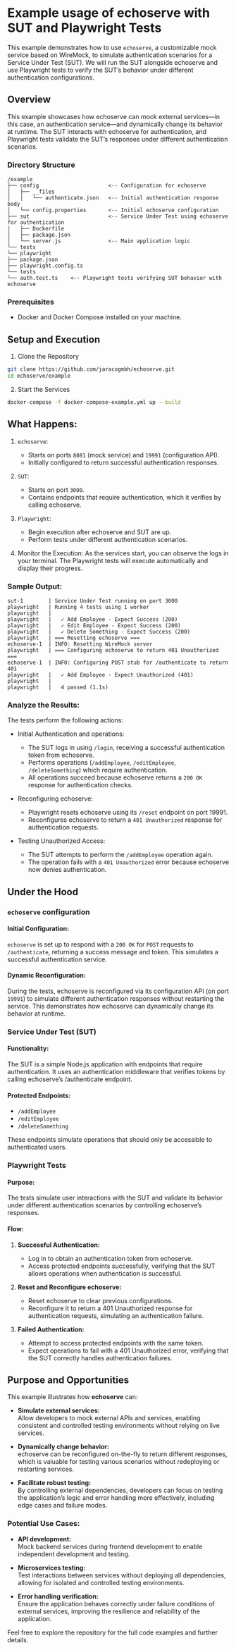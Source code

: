 # Example usage of echoserve with SUT and Playwright Tests

This example demonstrates how to use `echoserve`, a customizable mock service based on WireMock, to simulate authentication scenarios for a Service Under Test (SUT). 
We will run the SUT alongside echoserve and use Playwright tests to verify the SUT’s behavior under different authentication configurations.

## Overview

This example showcases how echoserve can mock external services—in this case, an authentication service—and dynamically change its behavior at runtime. The SUT interacts with echoserve for authentication, and Playwright tests validate the SUT’s responses under different authentication scenarios.

### Directory Structure
```
/example
├── config                      <-- Configuration for echoserve
│   ├── __files
│   │   └── authenticate.json   <-- Initial authentication response body
│   └── config.properties       <-- Initial echoserve configuration
├── sut                         <-- Service Under Test using echoserve for authentication
│   ├── Dockerfile
│   ├── package.json
│   └── server.js               <-- Main application logic
└── tests
└── playwright
├── package.json
├── playwright.config.ts
└── tests
└── auth.test.ts    <-- Playwright tests verifying SUT behavior with echoserve
```

### Prerequisites
 - Docker and Docker Compose installed on your machine.

## Setup and Execution
1. Clone the Repository
```bash
git clone https://github.com/jaracogmbh/echoserve.git
cd echoserve/example
```

2. Start the Services
```bash
docker-compose -f docker-compose-example.yml up --build
```

## What Happens:
1. `echoserve`:
    - Starts on ports `8081` (mock service) and `19991` (configuration API).
    - Initially configured to return successful authentication responses.

2. `SUT`:
    - Starts on port `3000`.
    - Contains endpoints that require authentication, which it verifies by calling echoserve.

3. `Playwright`:
    - Begin execution after echoserve and SUT are up.
    - Perform tests under different authentication scenarios.

3. Monitor the Execution:
   As the services start, you can observe the logs in your terminal. The Playwright tests will execute automatically and display their progress.

### Sample Output:

```
sut-1        | Service Under Test running on port 3000
playwright   | Running 4 tests using 1 worker
playwright   |
playwright   |   ✓ Add Employee - Expect Success (200)
playwright   |   ✓ Edit Employee - Expect Success (200)
playwright   |   ✓ Delete Something - Expect Success (200)
playwright   | === Resetting echoserve ===
echoserve-1  | INFO: Resetting WireMock server
playwright   | === Configuring echoserve to return 401 Unauthorized ===
echoserve-1  | INFO: Configuring POST stub for /authenticate to return 401
playwright   |   ✓ Add Employee - Expect Unauthorized (401)
playwright   |
playwright   |   4 passed (1.1s)
```

### Analyze the Results:
   
The tests perform the following actions:

- Initial Authentication and operations:
    - The SUT logs in using `/login`, receiving a successful authentication token from echoserve.
    - Performs operations (`/addEmployee`, `/editEmployee`, `/deleteSomething`) which require authentication.
    - All operations succeed because echoserve returns a `200 OK` response for authentication checks.

- Reconfiguring echoserve:
    - Playwright resets echoserve using its `/reset` endpoint on port 19991.
    - Reconfigures echoserve to return a `401 Unauthorized` response for authentication requests.

- Testing Unauthorized Access:
    - The SUT attempts to perform the `/addEmployee` operation again.
    - The operation fails with a `401 Unauthorized` error because echoserve now denies authentication.

## Under the Hood

### `echoserve` configuration

#### Initial Configuration:

`echoserve` is set up to respond with a `200 OK` for `POST` requests to `/authenticate`, returning a success message and token. This simulates a successful authentication service.

#### Dynamic Reconfiguration:
During the tests, echoserve is reconfigured via its configuration API (on port `19991`) to simulate different authentication responses without restarting the service. This demonstrates how echoserve can dynamically change its behavior at runtime.

### Service Under Test (SUT)

#### Functionality:
The SUT is a simple Node.js application with endpoints that require authentication. It uses an authentication middleware that verifies tokens by calling echoserve’s /authenticate endpoint.

#### Protected Endpoints:
 - `/addEmployee`
 - `/editEmployee`
 - `/deleteSomething`

These endpoints simulate operations that should only be accessible to authenticated users.

### Playwright Tests

#### Purpose:
The tests simulate user interactions with the SUT and validate its behavior under different authentication scenarios by controlling echoserve’s responses.

#### Flow:
1. **Successful Authentication:**
    - Log in to obtain an authentication token from echoserve.
    - Access protected endpoints successfully, verifying that the SUT allows operations when authentication is successful.

2. **Reset and Reconfigure echoserve:**
    - Reset echoserve to clear previous configurations.
    - Reconfigure it to return a 401 Unauthorized response for authentication requests, simulating an authentication failure.

3. **Failed Authentication:**
    - Attempt to access protected endpoints with the same token.
    - Expect operations to fail with a 401 Unauthorized error, verifying that the SUT correctly handles authentication failures.

## Purpose and Opportunities

This example illustrates how **echoserve** can:

- **Simulate external services:**  
  Allow developers to mock external APIs and services, enabling consistent and controlled testing environments without relying on live services.

- **Dynamically change behavior:**  
  echoserve can be reconfigured on-the-fly to return different responses, which is valuable for testing various scenarios without redeploying or restarting services.

- **Facilitate robust testing:**  
  By controlling external dependencies, developers can focus on testing the application’s logic and error handling more effectively, including edge cases and failure modes.

### Potential Use Cases:

- **API development:**  
  Mock backend services during frontend development to enable independent development and testing.

- **Microservices testing:**  
  Test interactions between services without deploying all dependencies, allowing for isolated and controlled testing environments.

- **Error handling verification:**  
  Ensure the application behaves correctly under failure conditions of external services, improving the resilience and reliability of the application.

Feel free to explore the repository for the full code examples and further details. 